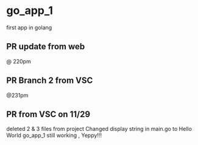 # go_app_1
first app in golang
## PR update from web
@ 220pm
## PR Branch 2 from VSC 
@231pm
## PR from VSC on 11/29
deleted 2 & 3 files from project 
Changed display string in main.go to Hello World 
go_app_1 still working , Yeppy!!! 